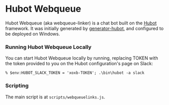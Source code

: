# Hubot Webqueue

Hubot Webqueue (aka webqueue-linker) is a chat bot built on the [Hubot][hubot] framework. It was
initially generated by [generator-hubot][generator-hubot], and configured to be
deployed on Windows.

[hubot]: http://hubot.github.com
[generator-hubot]: https://github.com/github/generator-hubot

### Running Hubot Webqueue Locally

You can start Hubot Webqueue locally by running, replacing TOKEN with the token provided to you on the Hubot configuration's page on Slack:

    % $env:HUBOT_SLACK_TOKEN = 'xoxb-TOKEN'; .\bin\hubot -a slack

### Scripting

The main script is at `scripts/webqueuelinks.js`.
